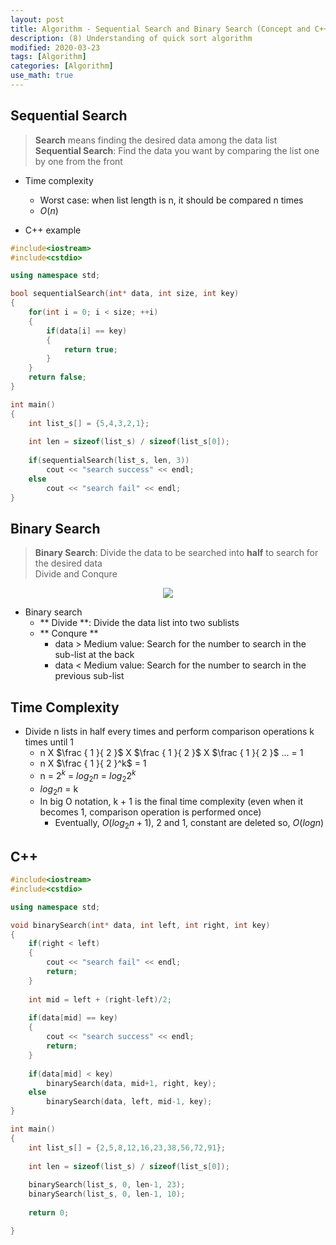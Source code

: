 ```yaml
---
layout: post
title: Algorithm - Sequential Search and Binary Search (Concept and C++)
description: (8) Understanding of quick sort algorithm
modified: 2020-03-23
tags: [Algorithm]
categories: [Algorithm]
use_math: true
---
```


## Sequential Search
> **Search** means finding the desired data among the data list  
> **Sequential Search**: Find the data you want by comparing the list one by one from the front  


* Time complexity  
	* Worst case: when list length is n, it should be compared n times  
	* $O(n)$  

* C++ example   

```cpp
#include<iostream>
#include<cstdio>

using namespace std;

bool sequentialSearch(int* data, int size, int key)
{
	for(int i = 0; i < size; ++i)
	{
		if(data[i] == key)
		{
			return true;
		}
	}
	return false;
}

int main()
{
	int list_s[] = {5,4,3,2,1};
	
	int len = sizeof(list_s) / sizeof(list_s[0]);
	
	if(sequentialSearch(list_s, len, 3))
		cout << "search success" << endl;
	else
		cout << "search fail" << endl;
}
```

## Binary Search 
> **Binary Search**: Divide the data to be searched into **half** to search for the desired data  
> Divide and Conqure



<center>
	<a href="https://en.wikipedia.org/wiki/Binary_search_algorithm">
		<img src="https://upload.wikimedia.org/wikipedia/commons/thumb/8/83/Binary_Search_Depiction.svg/1920px-Binary_Search_Depiction.svg.png"/>
	</a>
</center>

* Binary search
	* ** Divide **: Divide the data list into two sublists
	* ** Conqure **
		* data > Medium value: Search for the number to search in the sub-list at the back
		* data < Medium value: Search for the number to search in the previous sub-list

## Time Complexity
* Divide n lists in half every times and perform comparison operations k times until 1  
	- n X $\frac { 1 }{ 2 }$ X $\frac { 1 }{ 2 }$ X $\frac { 1 }{ 2 }$ ... = 1  
	- n X $\frac { 1 }{ 2 }^k$ = 1  
	- n = $2^k$ = $log_2 n$ = $log_2 2^k$  
	- $log_2 n$ = k  
	- In big O notation, k + 1 is the final time complexity (even when it becomes 1, comparison operation is performed once)    
		- Eventually, $O(log_2 n + 1)$, 2 and 1, constant are deleted so, $O(log n)$  

## C++

```cpp
#include<iostream>
#include<cstdio>

using namespace std;

void binarySearch(int* data, int left, int right, int key)
{
	if(right < left)
	{
		cout << "search fail" << endl;
		return;
	}
	
	int mid = left + (right-left)/2;
	
	if(data[mid] == key)
	{
		cout << "search success" << endl;
		return;
	}
	
	if(data[mid] < key)
		binarySearch(data, mid+1, right, key);
	else
		binarySearch(data, left, mid-1, key);
}

int main()
{
	int list_s[] = {2,5,8,12,16,23,38,56,72,91};
	
	int len = sizeof(list_s) / sizeof(list_s[0]);
	
	binarySearch(list_s, 0, len-1, 23);
	binarySearch(list_s, 0, len-1, 10);
	
	return 0;

}
```
